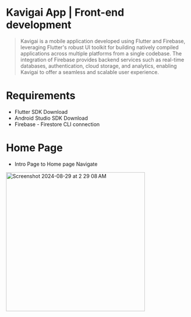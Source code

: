 # Kavigai App | Front-end development
>Kavigai is a mobile application developed using Flutter and Firebase, leveraging Flutter's robust UI toolkit for building natively compiled applications across multiple platforms from a single codebase. The integration of Firebase provides backend services such as real-time databases, authentication, cloud storage, and analytics, enabling Kavigai to offer a seamless and scalable user experience.

# Requirements
- Flutter SDK Download
- Android Studio SDK Download
- Firebase - Firestore CLI connection

# Home Page 
- Intro Page to Home page Navigate
<img width="381" alt="Screenshot 2024-08-29 at 2 29 08 AM" src="https://github.com/user-attachments/assets/76c79676-8b74-4489-ba55-b03fd1dfc39a">
